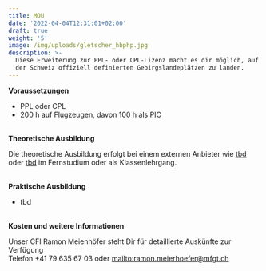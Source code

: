 ```yaml
---
title: MOU
date: '2022-04-04T12:31:01+02:00'
draft: true
weight: '5'
image: /img/uploads/gletscher_hbphp.jpg
description: >-
  Diese Erweiterung zur PPL- oder CPL-Lizenz macht es dir möglich, auf allen in
  der Schweiz offiziell definierten Gebirgslandeplätzen zu landen.
---
```

**Voraussetzungen**

* PPL oder CPL
* 200 h auf Flugzeugen, davon 100 h als PIC

\
**Theoretische Ausbildung**

Die theoretische Ausbildung erfolgt bei einem externen Anbieter wie [tbd](tbd) oder [tbd](tbd) im Fernstudium oder als Klassenlehrgang.

\
**Praktische Ausbildung**

* tbd

 \
**Kosten und weitere Informationen**

Unser CFI Ramon Meienhöfer steht Dir für detaillierte Auskünfte zur Verfügung\
Telefon +41 79 635 67 03 oder <mailto:ramon.meierhoefer@mfgt.ch>

